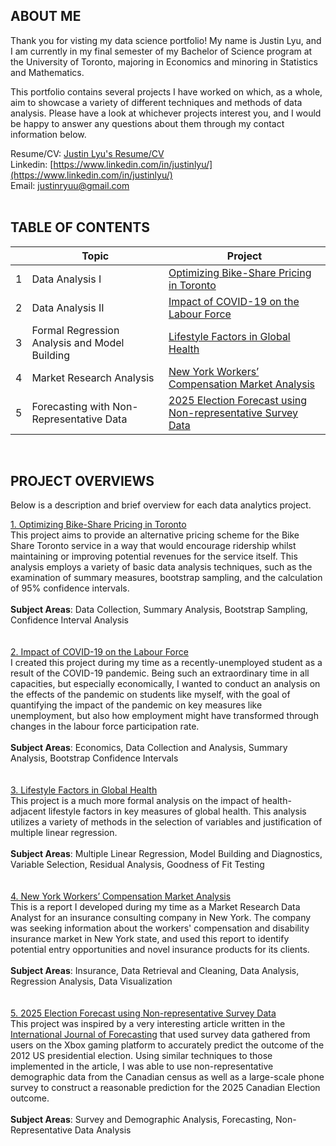 ## ABOUT ME
Thank you for visting my data science portfolio! My name is Justin Lyu, and I am currently in my final semester of my Bachelor of Science program at the University of Toronto, majoring in Economics and minoring in Statistics and Mathematics. 

This portfolio contains several projects I have worked on which, as a whole, aim to showcase a variety of different techniques and methods of data analysis. Please have a look at whichever projects interest you, and I would be happy to answer any questions about them through my contact information below.

Resume/CV: [Justin Lyu's Resume/CV](https://drive.google.com/file/d/1Td0mtj0-hsXpPkrPLJIDG4fgMnF8hWPI/view?usp=sharing) <br />
Linkedin: [https://www.linkedin.com/in/justinlyu/](https://www.linkedin.com/in/justinlyu/) <br />
Email: justinryuu@gmail.com   
<br />

## TABLE OF CONTENTS

|        | Topic        | Project           |
| ------------- |-------------|-------------|
|1| Data Analysis I  | [Optimizing Bike-Share Pricing in Toronto](https://justinryuu.github.io/bike-share-pricing-analysis/) |
|2| Data Analysis II  | [Impact of COVID-19 on the Labour Force](https://justinryuu.github.io/covid-labor-force-analysis/) |
|3| Formal Regression Analysis and Model Building  | [Lifestyle Factors in Global Health](https://justinryuu.github.io/lifestyle-factors-and-global-health-research/) |
|4| Market Research Analysis  | [New York Workers’ Compensation Market Analysis](https://justinryuu.github.io/Insurance-Market-Research-Analysis/) |
|5| Forecasting with Non-Representative Data  | [2025 Election Forecast using Non-representative Survey Data](https://justinryuu.github.io/2025-election-forecast/) |

<br />

## PROJECT OVERVIEWS
Below is a description and brief overview for each data analytics project.

[1. Optimizing Bike-Share Pricing in Toronto](https://justinryuu.github.io/bike-share-pricing-analysis/)<br />
This project aims to provide an alternative pricing scheme for the Bike Share Toronto service in a way that would encourage ridership whilst maintaining or improving potential revenues for the service itself. This analysis employs a variety of basic data analysis techniques, such as the examination of summary measures, bootstrap sampling, and the calculation of 95% confidence intervals.
<br />
<br />
**Subject Areas**: Data Collection, Summary Analysis, Bootstrap Sampling, Confidence Interval Analysis <br />
<br />
<br />
[2. Impact of COVID-19 on the Labour Force](https://justinryuu.github.io/covid-labor-force-analysis/)<br />
I created this project during my time as a recently-unemployed student as a result of the COVID-19 pandemic. Being such an extraordinary time in all capacities, but especially economically, I wanted to conduct an analysis on the effects of the pandemic on students like myself, with the goal of quantifying the impact of the pandemic on key measures like unemployment, but also how employment might have transformed through changes in the labour force participation rate. <br />
<br />
**Subject Areas**:  Economics, Data Collection and Analysis, Summary Analysis, Bootstrap Confidence Intervals <br />
<br />
<br />
[3. Lifestyle Factors in Global Health](https://justinryuu.github.io/lifestyle-factors-and-global-health-research/)<br />
This project is a much more formal analysis on the impact of health-adjacent lifestyle factors in key measures of global health. This analysis utilizes a variety of methods in the selection of variables and justification of multiple linear regression.
<br />
<br />
**Subject Areas**: Multiple Linear Regression, Model Building and Diagnostics, Variable Selection, Residual Analysis, Goodness of Fit Testing <br />
<br />
<br />
[4. New York Workers’ Compensation Market Analysis](https://justinryuu.github.io/Insurance-Market-Research-Analysis/)<br />
This is a report I developed during my time as a Market Research Data Analyst for an insurance consulting company in New York. The company was seeking information about the workers' compensation and disability insurance market in New York state, and used this report to identify potential entry opportunities and novel insurance products for its clients.
<br />
<br />
**Subject Areas**: Insurance, Data Retrieval and Cleaning, Data Analysis, Regression Analysis, Data Visualization <br />
<br />
<br />
[5. 2025 Election Forecast using Non-representative Survey Data](https://justinryuu.github.io/2025-election-forecast/)<br />
This project was inspired by a very interesting article written in the [International Journal of Forecasting](https://www.microsoft.com/en-us/research/wp-content/uploads/2016/04/forecasting-with-nonrepresentative-polls.pdf) that used survey data gathered from users on the Xbox gaming platform to accurately predict the outcome of the 2012 US presidential election. Using similar techniques to those implemented in the article, I was able to use non-representative demographic data from the Canadian census as well as a large-scale phone survey to construct a reasonable prediction for the 2025 Canadian Election outcome.
<br />
<br />
**Subject Areas**: Survey and Demographic Analysis, Forecasting, Non-Representative Data Analysis <br />
<br />
<br />

